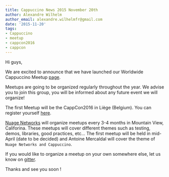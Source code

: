 ```yaml
---
title: Cappuccino News 2015 November 20th
author: Alexandre Wilhelm
author_email: alexandre.wilhelmfr@gmail.com
date: '2015-11-20'
tags:
- Cappuccino
- meetup
- cappcon2016
- cappcon
---
```


Hi guys,

We are excited to announce that we have launched our Worldwide Cappuccino Meetup [page](http://www.meetup.com/World-Cappuccino-Meetup/).

Meetups are going to be organized regularly throughout the year. We advise you to join this group, you will be informed about any future event we will organize!

The first Meetup will be the CappCon2016 in Liège (Belgium). You can register yourself [here](http://www.meetup.com/World-Cappuccino-Meetup/events/226898401/).

[Nuage Networks](http://www.nuagenetworks.net) will organize meetups every 3-4 months in Mountain View, Califorina. These meetups will cover different themes such as testing, demos, libraries, good practices, etc... The first meetup will be held in mid-April (date to be decided) and Antoine Mercaldal will cover the theme of `Nuage Networks and Cappuccino`.

If you would like to organize a meetup on your own somewhere else, let us know on [gitter](https://gitter.im/cappuccino/cappuccino).

Thanks and see you soon !